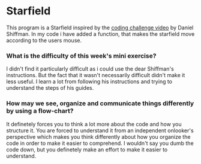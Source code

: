 # Starfield
This program is a Starfield inspired by the [coding challenge video](https://www.youtube.com/watch?v=17WoOqgXsRM) by Daniel Shiffman.
In my code i have added a function, that makes the starfield move according to the users mouse.
### What is the difficulty of this week's mini exercise?
I didn't find it particularly difficult as i could use the dear Shiffman's instructions. But the fact that it wasn't necessarily difficult didn't make it less useful. I learn a lot from following his instructions and trying to understand the steps of his guides.
### How may we see, organize and communicate things differently by using a flow-chart?
It definetely forces you to think a lot more about the code and how you structure it. You are forced to understand it from an independent onlooker's perspective which makes you think differently about how you organize the code in order to make it easier to comprehend. I wouldn't say you dumb the code down, but you definetely make an effort to make it easier to understand.
